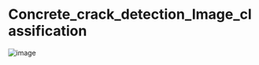 # Concrete_crack_detection_Image_classification

![image](https://github.com/tsenguun0106/Concrete_crack_detection_Image_classification/assets/60633314/7c30b583-27ca-4739-b347-bfea11a7a06e)
